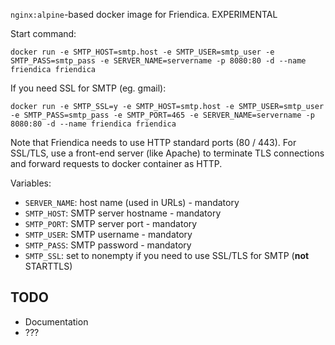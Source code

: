 `nginx:alpine`-based docker image for Friendica. EXPERIMENTAL

Start command:

    docker run -e SMTP_HOST=smtp.host -e SMTP_USER=smtp_user -e SMTP_PASS=smtp_pass -e SERVER_NAME=servername -p 8080:80 -d --name friendica friendica

If you need SSL for SMTP (eg. gmail):

    docker run -e SMTP_SSL=y -e SMTP_HOST=smtp.host -e SMTP_USER=smtp_user -e SMTP_PASS=smtp_pass -e SMTP_PORT=465 -e SERVER_NAME=servername -p 8080:80 -d --name friendica friendica

Note that Friendica needs to use HTTP standard ports (80 / 443). For SSL/TLS, use a front-end server (like Apache) to terminate TLS connections and forward requests to docker container as HTTP.

Variables:
* `SERVER_NAME`: host name (used in URLs) - mandatory
* `SMTP_HOST`: SMTP server hostname - mandatory
* `SMTP_PORT`: SMTP server port - mandatory
* `SMTP_USER`: SMTP username - mandatory
* `SMTP_PASS`: SMTP password - mandatory
* `SMTP_SSL`: set to nonempty if you need to use SSL/TLS for SMTP (**not** STARTTLS)

## TODO

* Documentation
* ???

